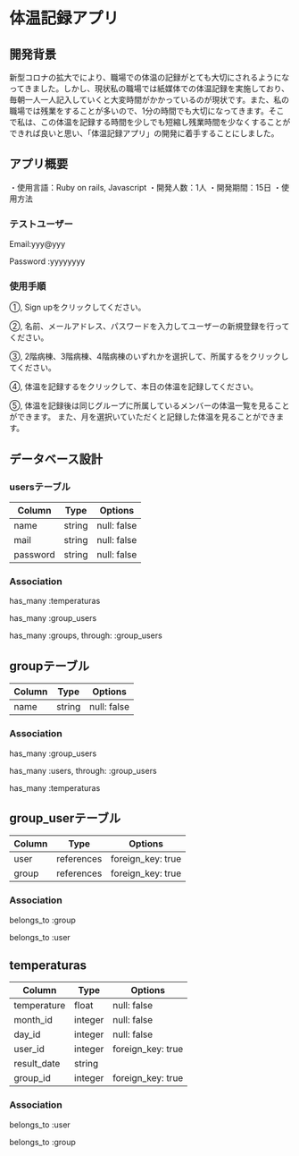 # 体温記録アプリ

## 開発背景
新型コロナの拡大でにより、職場での体温の記録がとても大切にされるようになってきました。しかし、現状私の職場では紙媒体での体温記録を実施しており、毎朝一人一人記入していくと大変時間がかかっているのが現状です。また、私の職場では残業をすることが多いので、1分の時間でも大切になってきます。そこで私は、この体温を記録する時間を少しでも短縮し残業時間を少なくすることができれば良いと思い、「体温記録アプリ」の開発に着手することにしました。


## アプリ概要
・使用言語：Ruby on rails, Javascript
・開発人数：1人
・開発期間：15日
・使用方法

### テストユーザー
Email:yyy@yyy  

Password :yyyyyyyy

### 使用手順
①, Sign upをクリックしてください。

②, 名前、メールアドレス、パスワードを入力してユーザーの新規登録を行ってください。

③, 2階病棟、3階病棟、4階病棟のいずれかを選択して、所属するをクリックしてください。

④, 体温を記録するをクリックして、本日の体温を記録してください。

⑤, 体温を記録後は同じグループに所属しているメンバーの体温一覧を見ることができます。
また、月を選択いていただくと記録した体温を見ることができます。

## データベース設計

### usersテーブル
|Column|Type|Options|
|------|----|-------|
|name|string|null: false|
|mail|string|null: false|
|password|string|null: false|

### Association
has_many :temperaturas  

has_many :group_users


has_many :groups, through: :group_users

## groupテーブル
|Column|Type|Options|
|------|----|-------|
|name|string|null: false|

### Association
has_many :group_users

has_many :users, through: :group_users

has_many :temperaturas

## group_userテーブル
|Column|Type|Options|
|------|----|-------|
|user|references|foreign_key: true|
|group|references|foreign_key: true|

### Association
belongs_to :group

belongs_to :user

## temperaturas
|Column|Type|Options|
|------|----|-------|
|temperature|float|null: false|
|month_id|integer|null: false|
|day_id|integer|null: false|
|user_id|integer|foreign_key: true|
|result_date|string||
|group_id|integer|foreign_key: true|

### Association
belongs_to :user

belongs_to :group